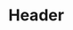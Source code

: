 <!-- TITLE: Glacier Smash -->
<!-- SUBTITLE: Summons a giant comet of ice from the sky, causing between 656 and 728 damage to your target. -->

# Header
